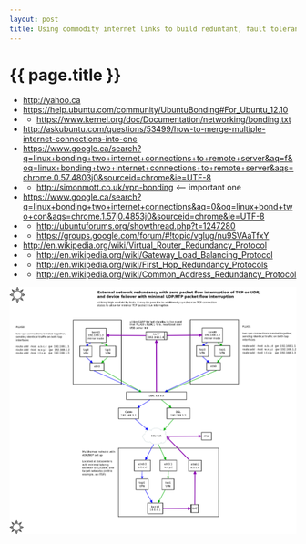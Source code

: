 ```yaml
---
layout: post
title: Using commodity internet links to build reduntant, fault tolerant network services
---
```


{{ page.title }}
================
 * <http://yahoo.ca>
 * <https://help.ubuntu.com/community/UbuntuBonding#For_Ubuntu_12.10>
 * * <https://www.kernel.org/doc/Documentation/networking/bonding.txt>
 * <http://askubuntu.com/questions/53499/how-to-merge-multiple-internet-connections-into-one>
 * <https://www.google.ca/search?q=linux+bonding+two+internet+connections+to+remote+server&aq=f&oq=linux+bonding+two+internet+connections+to+remote+server&aqs=chrome.0.57.4803j0&sourceid=chrome&ie=UTF-8>
 * * <http://simonmott.co.uk/vpn-bonding> <-- important one
 * <https://www.google.ca/search?q=linux+bonding+two+internet+connections&aq=0&oq=linux+bond+two+con&aqs=chrome.1.57j0.4853j0&sourceid=chrome&ie=UTF-8>
 * * <http://ubuntuforums.org/showthread.php?t=1247280>
 * * <https://groups.google.com/forum/#!topic/vglug/nu9SVAaTfxY>
 * <http://en.wikipedia.org/wiki/Virtual_Router_Redundancy_Protocol>
 * * <http://en.wikipedia.org/wiki/Gateway_Load_Balancing_Protocol>
 * * <http://en.wikipedia.org/wiki/First_Hop_Redundancy_Protocols>
 * * <http://en.wikipedia.org/wiki/Common_Address_Redundancy_Protocol>

<img src="/images/diverse-network-bonding.png" />
